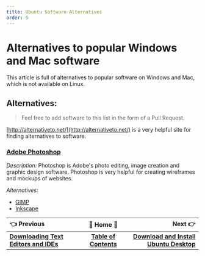```yaml
---
title: Ubuntu Software Alternatives
order: 5
---
```

# Alternatives to popular Windows and Mac software

This article is full of alternatives to popular software on Windows and Mac, which is not available on Linux.

## Alternatives:

> Feel free to add software to this list in the form of a Pull Request.

[http://alternativeto.net/](http://alternativeto.net/) is a very helpful site for finding alternatives to software.

### [Adobe Photoshop](http://www.adobe.com/products/photoshop)

_Description:_ Photoshop is Adobe's photo editing, image creation and graphic design software. Photoshop is very helpful for creating wireframes and mockups of websites.

_Alternatives:_

- [GIMP](https://www.gimp.org/)
- [Inkscape](https://inkscape.org)

:point_left: Previous                                                             |                     :book: Home :book:                     |                                                     Next :point_right:
:-------------------------------------------------------------------------------- | :--------------------------------------------------------: | ---------------------------------------------------------------------:
[**Downloading Text Editors and IDEs**](Ubuntu-Downloading-Text-Editors-and-IDEs) | [**Table of Contents**](Setting-Up-Ubuntu-For-Programming) | [**Download and Install Ubuntu Desktop**](Ubuntu-Download-and-Install)
